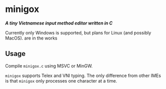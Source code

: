 # minigox

***A tiny Vietnamese input method editor written in C***

Currently only Windows is supported, but plans for Linux (and possibly MacOS).
are in the works

## Usage

Compile `minigox.c` using MSVC or MinGW.

`minigox` supports Telex and VNI typing. The only difference from other IMEs is
that `minigox` only processes one character at a time.
